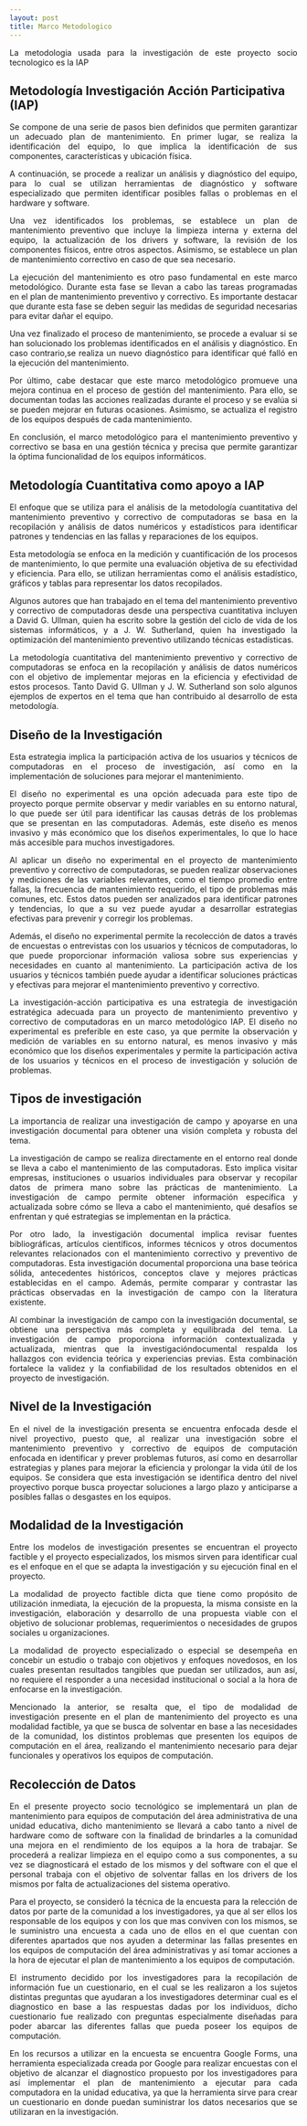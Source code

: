```yaml
---
layout: post
title: Marco Metodologico
---
```


<p style="text-align: justify">La metodologia usada para la investigación de este proyecto socio tecnologico es la IAP</p>

## Metodología Investigación Acción Participativa (IAP)

<p style="text-align: justify">Se compone de una serie de pasos bien definidos que permiten garantizar un adecuado plan de mantenimiento. En primer lugar, se realiza la identificación del equipo, lo que implica la identificación de sus componentes, características y ubicación física.</p>

<p style="text-align: justify">A continuación, se procede a realizar un análisis y diagnóstico del equipo, para lo cual se utilizan herramientas de diagnóstico y software especializado que permiten identificar posibles fallas o problemas en el hardware y software.</p>

<p style="text-align: justify">Una vez identificados los problemas, se establece un plan de mantenimiento preventivo que incluye la limpieza interna y externa del equipo, la actualización de los drivers y software, la revisión de los componentes físicos, entre otros aspectos. Asimismo, se establece un plan de mantenimiento correctivo en caso de que sea necesario.</p>

<p style="text-align: justify">La ejecución del mantenimiento es otro paso fundamental en este marco metodológico. Durante esta fase se llevan a cabo las tareas programadas en el plan de mantenimiento preventivo y correctivo. Es importante destacar que durante esta fase se deben seguir las medidas de seguridad necesarias para evitar dañar el equipo.</p>

<p style="text-align: justify">Una vez finalizado el proceso de mantenimiento, se procede a evaluar si se han solucionado los problemas identificados en el análisis y diagnóstico. En caso contrario,se realiza un nuevo diagnóstico para identificar qué falló en la ejecución del mantenimiento.</p>

<p style="text-align: justify">Por último, cabe destacar que este marco metodológico promueve una mejora continua en el proceso de gestión del mantenimiento. Para ello, se documentan todas las acciones realizadas durante el proceso y se evalúa si se pueden mejorar en futuras ocasiones. Asimismo, se actualiza el registro de los equipos después de cada mantenimiento.</p>

<p style="text-align: justify">En conclusión, el marco metodológico para el mantenimiento preventivo y correctivo se basa en una gestión técnica y precisa que permite garantizar la óptima funcionalidad de los equipos informáticos.</p>

## Metodología Cuantitativa como apoyo a IAP

<p style="text-align: justify">El enfoque que se utiliza para el análisis de la metodología cuantitativa del mantenimiento preventivo y correctivo de computadoras se basa en la recopilación y análisis de datos numéricos y estadísticos para identificar patrones y tendencias en las fallas y reparaciones de los equipos.</p>

<p style="text-align: justify">Esta metodología se enfoca en la medición y cuantificación de los procesos de mantenimiento, lo que permite una evaluación objetiva de su efectividad y eficiencia. Para ello, se utilizan herramientas como el análisis estadístico, gráficos y tablas para representar los datos recopilados.</p>

<p style="text-align: justify">Algunos autores que han trabajado en el tema del mantenimiento preventivo y correctivo de computadoras desde una perspectiva cuantitativa incluyen a David G. Ullman, quien ha escrito sobre la gestión del ciclo de vida de los sistemas informáticos, y a J. W. Sutherland, quien ha investigado la optimización del mantenimiento preventivo utilizando técnicas estadísticas.</p>

<p style="text-align: justify">La metodología cuantitativa del mantenimiento preventivo y correctivo de computadoras se enfoca en la recopilación y análisis de datos numéricos con el objetivo de implementar mejoras en la eficiencia y efectividad de estos procesos. Tanto David G. Ullman y J. W. Sutherland son solo algunos ejemplos de expertos en el tema que han contribuido al desarrollo de esta metodología.</p>

## Diseño de la Investigación

<p style="text-align: justify">Esta estrategia implica la participación activa de los usuarios y técnicos de computadoras en el proceso de investigación, así como en la implementación de soluciones para mejorar el mantenimiento.</p>

<p style="text-align: justify">El diseño no experimental es una opción adecuada para este tipo de proyecto porque permite observar y medir variables en su entorno natural, lo que puede ser útil para identificar las causas detrás de los problemas que se presentan en las computadoras. Además, este diseño es menos invasivo y más económico que los diseños experimentales, lo que lo hace más accesible para muchos investigadores.</p>

<p style="text-align: justify">Al aplicar un diseño no experimental en el proyecto de mantenimiento preventivo y correctivo de computadoras, se pueden realizar observaciones y mediciones de las variables relevantes, como el tiempo promedio entre fallas, la frecuencia de mantenimiento requerido, el tipo de problemas más comunes, etc. Estos datos pueden ser analizados para identificar patrones y tendencias, lo que a su vez puede ayudar a desarrollar estrategias efectivas para prevenir y corregir los problemas.</p>

<p style="text-align: justify">Además, el diseño no experimental permite la recolección de datos a través de encuestas o entrevistas con los usuarios y técnicos de computadoras, lo que puede proporcionar información valiosa sobre sus experiencias y necesidades en cuanto al mantenimiento. La participación activa de los usuarios y técnicos también puede ayudar a identificar soluciones prácticas y efectivas para mejorar el mantenimiento preventivo y correctivo.</p>

<p style="text-align: justify">La investigación-acción participativa es una estrategia de investigación estratégica adecuada para un proyecto de mantenimiento preventivo y correctivo de computadoras en un marco metodológico IAP. El diseño no experimental es preferible en este caso, ya que permite la observación y medición de variables en su entorno natural, es menos invasivo y más económico que los diseños experimentales y permite la participación activa de los usuarios y técnicos en el proceso de investigación y solución de problemas.</p>

## Tipos de investigación

<p style="text-align: justify">La importancia de realizar una investigación de campo y apoyarse en una investigación documental para obtener una visión completa y robusta del tema.</p>

<p style="text-align: justify">La investigación de campo se realiza directamente en el entorno real donde se lleva a cabo el mantenimiento de las computadoras. Esto implica visitar empresas, instituciones o usuarios individuales para observar y recopilar datos de primera mano sobre las prácticas de mantenimiento. La investigación de campo permite obtener información específica y actualizada sobre cómo se lleva a cabo el mantenimiento, qué desafíos se enfrentan y qué estrategias se implementan en la práctica.</p>

<p style="text-align: justify">Por otro lado, la investigación documental implica revisar fuentes bibliográficas, artículos científicos, informes técnicos y otros documentos relevantes relacionados con el mantenimiento correctivo y preventivo de computadoras. Esta investigación documental proporciona una base teórica sólida, antecedentes históricos, conceptos clave y mejores prácticas establecidas en el campo. Además, permite comparar y contrastar las prácticas observadas en la investigación de campo con la literatura existente.</p>

<p style="text-align: justify">Al combinar la investigación de campo con la investigación documental, se obtiene una perspectiva más completa y equilibrada del tema. La investigación de campo proporciona información contextualizada y actualizada, mientras que la investigacióndocumental respalda los hallazgos con evidencia teórica y experiencias previas. Esta combinación fortalece la validez y la confiabilidad de los resultados obtenidos en el proyecto de investigación.</p>

## Nivel de la Investigación

<p style="text-align: justify">En el nivel de la investigación presenta se encuentra enfocada desde el nivel proyectivo, puesto que, al realizar una investigación sobre el mantenimiento preventivo y correctivo de equipos de computación enfocada en identificar y prever problemas futuros, así como en desarrollar estrategias y planes para mejorar la eficiencia y prolongar la vida útil de los equipos. Se considera que esta investigación se identifica dentro del nivel proyectivo porque busca proyectar soluciones a largo plazo y anticiparse a posibles fallas o desgastes en los equipos.</div>

## Modalidad de la Investigación

<p style="text-align: justify">Entre los modelos de investigación presentes se encuentran el proyecto factible y el proyecto especializados, los mismos sirven para identificar cual es el enfoque en el que se adapta la investigación y su ejecución final en el proyecto.</p>

<p style="text-align: justify">La modalidad de proyecto factible dicta que tiene como propósito de utilización inmediata, la ejecución de la propuesta, la misma consiste en la investigación, elaboración y desarrollo de una propuesta viable con el objetivo de solucionar problemas, requerimientos o necesidades de grupos sociales u organizaciones.</p>

<p style="text-align: justify">La modalidad de proyecto especializado o especial se desempeña en concebir un estudio o trabajo con objetivos y enfoques novedosos, en los cuales presentan resultados tangibles que puedan ser utilizados, aun así, no requiere el responder a una necesidad institucional o social a la hora de enfocarse en la investigación.</p>

<p style="text-align: justify">Mencionado la anterior, se resalta que, el tipo de modalidad de investigación presente en el plan de mantenimiento del proyecto es una modalidad factible, ya que se busca de solventar en base a las necesidades de la comunidad, los distintos problemas que presenten los equipos de computación en el área, realizando el mantenimiento necesario para dejar funcionales y operativos los equipos de computación.</p>

## Recolección de Datos

<p style="text-align: justify">En el presente proyecto socio tecnológico se implementará un plan de mantenimiento para equipos de computación del área administrativa de una unidad educativa, dicho mantenimiento se llevará a cabo tanto a nivel de hardware como de software con la finalidad de brindarles a la comunidad una mejora en el rendimiento de los equipos a la hora de trabajar. Se procederá a realizar limpieza en el equipo como a sus componentes, a su vez se diagnosticará el estado de los mismos y del software con el que el personal trabaja con el objetivo de solventar fallas en los drivers de los mismos por falta de actualizaciones del sistema operativo.</p>

<p style="text-align: justify">Para el proyecto, se consideró la técnica de la encuesta para la relección de datos por parte de la comunidad a los investigadores, ya que al ser ellos los responsable de los equipos y con los que mas conviven con los mismos, se le suministro una encuesta a cada uno de ellos en el que cuentan con diferentes apartados que nos ayuden a determinar las fallas presentes en los equipos de computación del área administrativas y así tomar acciones a la hora de ejecutar el plan de mantenimiento a los equipos de computación.</p>

<p style="text-align: justify">El instrumento decidido por los investigadores para la recopilación de información fue un cuestionario, en el cual se les realizaron a los sujetos distintas preguntas que ayudaran a los investigadores determinar cual es el diagnostico en base a las respuestas dadas por los individuos, dicho cuestionario fue realizado con preguntas especialmente diseñadas para poder abarcar las diferentes fallas que pueda poseer los equipos de computación.</p>

<p style="text-align: justify">En los recursos a utilizar en la encuesta se encuentra Google Forms, una herramienta especializada creada por Google para realizar encuestas con el objetivo de alcanzar el diagnostico propuesto por los investigadores para así implementar el plan de mantenimiento a ejecutar para cada computadora en la unidad educativa, ya que la herramienta sirve para crear un cuestionario en donde puedan suministrar los datos necesarios que se utilizaran en la investigación.</p>